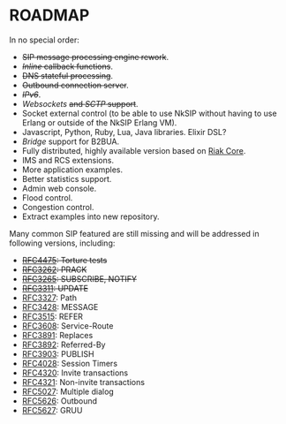 ROADMAP
=======

In no special order:

* ~~SIP message processing engine rework~~.
* ~~_Inline_ callback functions~~.
* ~~DNS stateful processing~~.
* ~~Outbound connection server~~.
* ~~_IPv6_~~.
* _Websockets_ ~~and _SCTP_ support~~.
* Socket external control (to be able to use NkSIP without having to use Erlang or outside of the NkSIP Erlang VM).
* Javascript, Python, Ruby, Lua, Java libraries. Elixir DSL?
* _Bridge_ support for B2BUA.
* Fully distributed, highly available version based on [Riak Core](https://github.com/basho/riak_core).
* IMS and RCS extensions.
* More application examples.
* Better statistics support.
* Admin web console.
* Flood control.
* Congestion control.
* Extract examples into new repository.


Many common SIP featured are still missing and will be addressed in following versions, including:

* ~~[RFC4475](http://tools.ietf.org/html/rfc4475): Torture tests~~
* ~~[RFC3262](http://tools.ietf.org/html/rfc3262): PRACK~~
* ~~[RFC3265](http://tools.ietf.org/html/rfc3265): SUBSCRIBE, NOTIFY~~
* ~~[RFC3311](http://tools.ietf.org/html/rfc3311): UPDATE~~
* [RFC3327](http://tools.ietf.org/html/rfc3327): Path
* [RFC3428](http://tools.ietf.org/html/rfc3428): MESSAGE
* [RFC3515](http://tools.ietf.org/html/rfc3515): REFER
* [RFC3608](http://tools.ietf.org/html/rfc3608): Service-Route
* [RFC3891](http://tools.ietf.org/html/rfc3891): Replaces
* [RFC3892](http://tools.ietf.org/html/rfc3892): Referred-By
* [RFC3903](http://tools.ietf.org/html/rfc3903): PUBLISH
* [RFC4028](http://tools.ietf.org/html/rfc4028): Session Timers
* [RFC4320](http://tools.ietf.org/html/rfc4320): Invite transactions
* [RFC4321](http://tools.ietf.org/html/rfc4321): Non-invite transactions
* [RFC5027](http://tools.ietf.org/html/rfc5057): Multiple dialog
* [RFC5626](http://tools.ietf.org/html/rfc5626): Outbound
* [RFC5627](http://tools.ietf.org/html/rfc5626): GRUU







